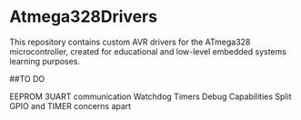 # Atmega328Drivers

This repository contains custom AVR drivers for the ATmega328 microcontroller, created for educational and low-level embedded systems learning purposes.

##TO DO

EEPROM 
3UART communication
Watchdog Timers
Debug Capabilities
Split GPIO and TIMER concerns apart
